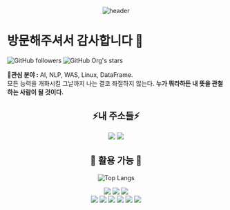 <div align="center">

![header](https://capsule-render.vercel.app/api?type=wave&color=auto&height=300&section=header&text=MeoHong's%20Github&fontSize=90)
 </div>
 
# 방문해주셔서 감사합니다 👋

![GitHub followers](https://img.shields.io/github/followers/Meo-Hong?label=%ED%8C%94%EB%A1%9C%EC%9B%8C&logoColor=blue&style=social)
![GitHub Org's stars](https://img.shields.io/github/stars/Meo-Hong?color=blue&logoColor=green&style=social)

🤔**관심 분야 :** AI, NLP, WAS, Linux, DataFrame.  
모든 능력을 개화시킬 그날까지 나는 결코 좌절하지 않는다. **누가 뭐라하든 내 뜻을 관철하는 사람이 될 것이다.** 

<div align="center">

## ⚡내 주소들⚡
 <a href="https://steamcommunity.com/profiles/76561198273400974/home/" target="_blank"><img src="https://img.shields.io/badge/Steam-000000?style=for-the-badge&logo=steam&logoColor=white"/></a>
 <a href="https://www.instagram.com/king_and_friend/" target="_blank"><img src="https://img.shields.io/badge/Instagram-E4405F?style=for-the-badge&logo=instagram&logoColor=white"/></a>
 

<!--
## ✨ 머홍이의 스탯 ✨
![Anurag's GitHub stats](https://github-readme-stats.vercel.app/api?username=Wa-Meohong&show_icons=true&theme=dracula&locale=kr)
-->

## 🌱 활용 가능 🌱
![Top Langs](https://github-readme-stats.vercel.app/api/top-langs/?username=Meo-Hong&layout=compact)

 <a><img src="https://img.shields.io/badge/Linux-333333?style=for-the-badge&logo=Linux&logoColor=white"/></a>
 <a><img src="https://img.shields.io/badge/Pycharm-000000?style=for-the-badge&logo=pycharm&logoColor=white"/></a>
 <a><img src="https://img.shields.io/badge/Docker-2496ED?style=for-the-badge&logo=docker&logoColor=white"/></a>
 <br>
 <a><img src="https://img.shields.io/badge/Python-14354C?style=for-the-badge&logo=python&logoColor=white"/></a>
 <a><img src="https://img.shields.io/badge/C-A8B9CC?style=for-the-badge&logo=c&logoColor=white"/></a>
 <a><img src="https://img.shields.io/badge/C++-00599C?style=for-the-badge&logo=cplusplus&logoColor=white"/></a>
 <a><img src="https://img.shields.io/badge/Numpy-013243?style=for-the-badge&logo=numpy&logoColor=white"/></a>
 <a><img src="https://img.shields.io/badge/PandasDF-150458?style=for-the-badge&logo=pandas&logoColor=white"/></a>
 <a><img src="https://img.shields.io/badge/JAVA-F37C20?style=for-the-badge&logo=eclipseide&logoColor=white"/></a>
 
 
<!--
## 💬 백준 (정복 예정) 💬
  ![Solved.ac프로필](http://mazassumnida.wtf/api/v2/generate_badge?boj=ocarinaofage)
-->  
  
 </div>
<!--
**Wa-MeoHong/Wa-MeoHong** is a ✨ _special_ ✨ repository because its `README.md` (this file) appears on your GitHub profile.

Here are some ideas to get you started:

- 🔭 I’m currently working on ...
- 🌱 I’m currently learning ...
- 👯 I’m looking to collaborate on ...
- 🤔 I’m looking for help with ...
- 💬 Ask me about ...
- 📫 How to reach me: ...
- 😄 Pronouns: ...
- ⚡ Fun fact: ...
-->
